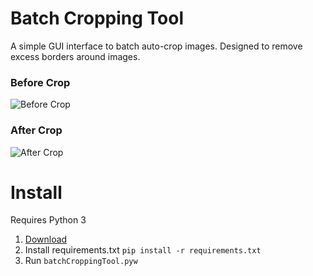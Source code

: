 # Batch Cropping Tool
A simple GUI interface to batch auto-crop images. Designed to remove excess borders around images.

### Before Crop
![Before Crop](https://imgur.com/nvRp0XU) 

### After Crop
![After Crop](https://imgur.com/CGYL6aV) 

# Install
Requires Python 3
1. [Download](https://github.com/mpsparrow/batch-cropping-tool/releases/latest)
2. Install requirements.txt `pip install -r requirements.txt`
3. Run `batchCroppingTool.pyw`

